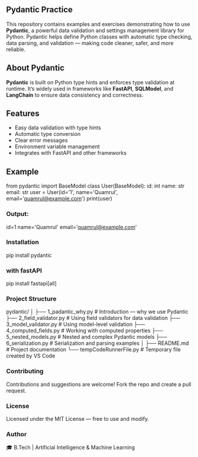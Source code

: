 ## Pydantic Practice 

This repository contains examples and exercises demonstrating how to use **Pydantic**, a powerful data validation and settings management library for Python. Pydantic helps define Python classes with automatic type checking, data parsing, and validation — making code cleaner, safer, and more reliable.


## About Pydantic
**Pydantic** is built on Python type hints and enforces type validation at runtime. It’s widely used in frameworks like **FastAPI**, **SQLModel**, and **LangChain** to ensure data consistency and correctness.


##  Features
-  Easy data validation with type hints  
-  Automatic type conversion  
-  Clear error messages  
-  Environment variable management  
-  Integrates with FastAPI and other frameworks  

##  Example
from pydantic import BaseModel
class User(BaseModel):
    id: int
    name: str
    email: str
user = User(id='1', name='Quamrul', email='quamrul@example.com')
print(user)
### Output:
id=1 name='Quamrul' email='quamrul@example.com'

### Installation
pip install pydantic
### with fastAPI
pip install fastapi[all]

### Project Structure
pydantic/
│
├── 1_padantic_why.py # Introduction — why we use Pydantic
├── 2_field_validator.py # Using field validators for data validation
├── 3_model_validator.py # Using model-level validation
├── 4_computed_fields.py # Working with computed properties
├── 5_nested_models.py # Nested and complex Pydantic models
├── 6_serialization.py # Serialization and parsing examples
│
├── README.md # Project documentation
└── tempCodeRunnerFile.py # Temporary file created by VS Code

### Contributing
Contributions and suggestions are welcome! Fork the repo and create a pull request.
### License
Licensed under the MIT License — free to use and modify.
### Author
🎓 B.Tech | Artificial Intelligence & Machine Learning
